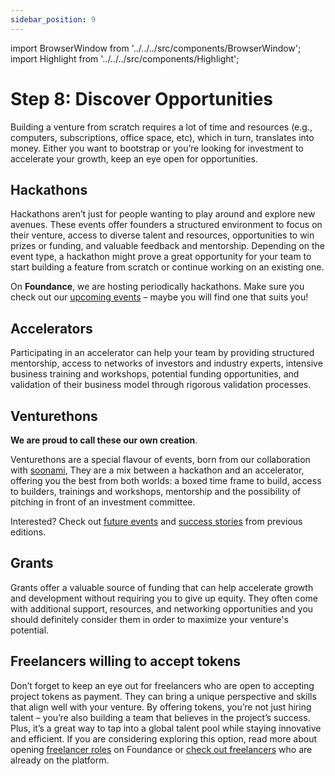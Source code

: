 ```yaml
---
sidebar_position: 9
---
```


import BrowserWindow from '../../../src/components/BrowserWindow';
import Highlight from '../../../src/components/Highlight';

# Step 8: Discover Opportunities

Building a venture from scratch requires a lot of time and resources (e.g., computers, subscriptions, office space, etc), which in turn, translates into money. Either you want to bootstrap or you’re looking for investment to accelerate your growth, keep an eye open for opportunities.

## Hackathons
Hackathons aren’t just for people wanting to play around and explore new avenues. These events offer founders a structured environment to focus on their venture, access to diverse talent and resources, opportunities to win prizes or funding, and valuable feedback and mentorship. Depending on the event type, a hackathon might prove a great opportunity for your team to start building a feature from scratch or continue working on an existing one.

On **Foundance**, we are hosting periodically hackathons. Make sure you check out our [upcoming events](https://app.foundance.org/events) – maybe you will find one that suits you!

## Accelerators
Participating in an accelerator can help your team by providing structured mentorship, access to networks of investors and industry experts, intensive business training and workshops, potential funding opportunities, and validation of their business model through rigorous validation processes.

## Venturethons
**We are proud to call these our own creation**. 

Venturethons are a special flavour of events, born from our collaboration with [soonami](https://soonami.io/), They are a mix between a hackathon and an accelerator, offering you the best from both worlds: a boxed time frame to build, access to builders, trainings and workshops, mentorship and the possibility of pitching in front of an investment committee.

Interested? Check out [future events](https://app.foundance.org/events?query=venturethon) and [success stories](https://soonami.io/cohort-3) from previous editions.

## Grants

Grants offer a valuable source of funding that can help accelerate growth and development without requiring you to give up equity. They often come with additional support, resources, and networking opportunities and you should definitely consider them in order to maximize your venture's potential.

## Freelancers willing to accept tokens
Don’t forget to keep an eye out for freelancers who are open to accepting project tokens as payment. They can bring a unique perspective and skills that align well with your venture. By offering tokens, you’re not just hiring talent – you’re also building a team that believes in the project’s success. Plus, it’s a great way to tap into a global talent pool while staying innovative and efficient. If you are considering exploring this option, read more about opening [freelancer roles](../make-it-happen/freelancers.md) on Foundance or [check out freelancers](https://app.foundance.org/community?types=55) who are already on the platform.



